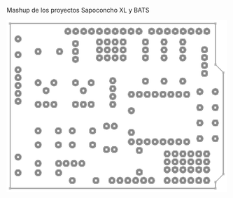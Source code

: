Mashup de los proyectos Sapoconcho XL y BATS

![](https://github.com/felixstdp/sapoconcho_bats/blob/main/SBATS_shield_bn.png)
